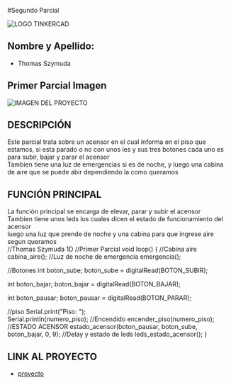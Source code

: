 #Segundo Parcial

![LOGO TINKERCAD](https://i.ibb.co/K08W9N9/Arduino-Tinkercad.jpg)

## Nombre y Apellido:
* Thomas Szymuda


## Primer Parcial Imagen

![IMAGEN DEL PROYECTO](https://i.im.ge/2023/05/22/huyBpK.Thomas-Szymuda-Primer-Parcial-1D-2da-parte.png)

## DESCRIPCIÓN

Este parcial trata sobre un acensor en el cual informa en el piso que estamos, si esta parado o no con unos les y sus tres botones cada uno es para subir, bajar y parar el acensor <br/>
Tambien tiene una luz de emergencias si es de noche, y luego una cabina de aire que se puede abir dependiendo la como queramos <br/>

## FUNCIÓN PRINCIPAL

La función principal se encarga de elevar, parar y subir el acensor <br/>
Tambien tiene unos leds los cuales dicen el estado de funcionamiento del acensor  <br/>
luego una luz que prende de noche y una cabina para que ingrese aire segun queramos<br/>
//Thomas Szymuda 1D
//Primer Parcial
void loop()
{
  //Cabina aire
  cabina_aire();
  //Luz de noche de emergencia
  emergencia();
  
  //Botones
  int boton_sube;
  boton_sube = digitalRead(BOTON_SUBIR);
  
  int boton_bajar;
  boton_bajar = digitalRead(BOTON_BAJAR); 
  
  int boton_pausar;
  boton_pausar = digitalRead(BOTON_PARAR);
  
  //piso
  Serial.print("Piso: ");    
  Serial.println(numero_piso);
  //Encendido
  encender_piso(numero_piso);
  //ESTADO ACENSOR
  estado_acensor(boton_pausar, boton_sube, boton_bajar, 0, 9);
  //Delay y estado de leds
  leds_estado_acensor();
}


## LINK AL PROYECTO

* [proyecto](https://www.tinkercad.com/things/3OqKFXLHK63-neat-migelo-tumelo/editel?sharecode=35iUkX6Nvwl1Q3nP32ijyF-pohKsQrJKgRG5jeW5BJY)
